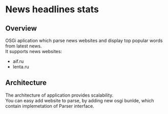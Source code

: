 # News headlines stats
## Overview
OSGi aplication which parse news websites and display top popular words from latest news. <br />
It supports news websites:
* aif.ru
* lenta.ru

## Architecture
The architecture of application provides scalability. <br />
You can easy add website to parse, by adding new osgi bunlde, which contain implemetation of Parser interface.
